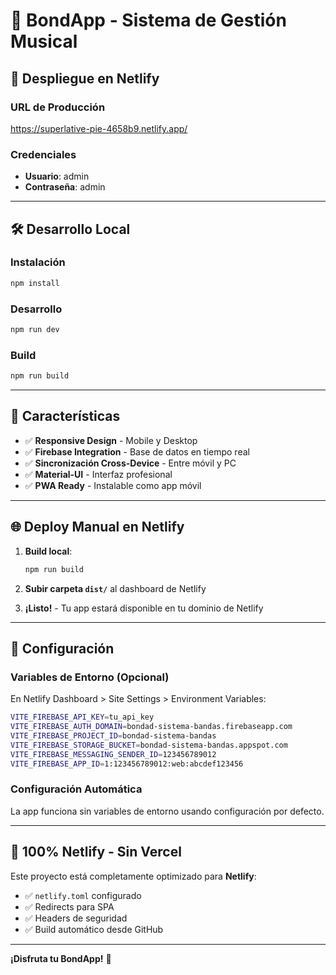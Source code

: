 # 🎵 **BondApp - Sistema de Gestión Musical**

## 🚀 **Despliegue en Netlify**

### **URL de Producción**
https://superlative-pie-4658b9.netlify.app/

### **Credenciales**
- **Usuario**: admin
- **Contraseña**: admin

---

## 🛠️ **Desarrollo Local**

### **Instalación**
```bash
npm install
```

### **Desarrollo**
```bash
npm run dev
```

### **Build**
```bash
npm run build
```

---

## 📱 **Características**

- ✅ **Responsive Design** - Mobile y Desktop
- ✅ **Firebase Integration** - Base de datos en tiempo real
- ✅ **Sincronización Cross-Device** - Entre móvil y PC
- ✅ **Material-UI** - Interfaz profesional
- ✅ **PWA Ready** - Instalable como app móvil

---

## 🌐 **Deploy Manual en Netlify**

1. **Build local**:
   ```bash
   npm run build
   ```

2. **Subir carpeta `dist/`** al dashboard de Netlify

3. **¡Listo!** - Tu app estará disponible en tu dominio de Netlify

---

## 🔧 **Configuración**

### **Variables de Entorno (Opcional)**
En Netlify Dashboard > Site Settings > Environment Variables:

```bash
VITE_FIREBASE_API_KEY=tu_api_key
VITE_FIREBASE_AUTH_DOMAIN=bondad-sistema-bandas.firebaseapp.com
VITE_FIREBASE_PROJECT_ID=bondad-sistema-bandas
VITE_FIREBASE_STORAGE_BUCKET=bondad-sistema-bandas.appspot.com
VITE_FIREBASE_MESSAGING_SENDER_ID=123456789012
VITE_FIREBASE_APP_ID=1:123456789012:web:abcdef123456
```

### **Configuración Automática**
La app funciona sin variables de entorno usando configuración por defecto.

---

## 🎯 **100% Netlify - Sin Vercel**

Este proyecto está completamente optimizado para **Netlify**:
- ✅ `netlify.toml` configurado
- ✅ Redirects para SPA
- ✅ Headers de seguridad
- ✅ Build automático desde GitHub

---

**¡Disfruta tu BondApp!** 🎉
